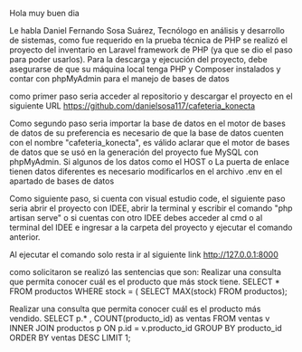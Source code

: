 Hola muy buen dia


Le habla Daniel Fernando Sosa Suárez, Tecnólogo en análisis y desarrollo de sistemas, como fue requerido en la prueba técnica de PHP se realizó el proyecto del inventario en Laravel framework de PHP (ya que se dio el paso para poder usarlos). Para la descarga y ejecución del proyecto, debe asegurarse de que su máquina local tenga PHP y Composer instalados y contar con phpMyAdmin para el manejo de bases de datos

como primer paso seria acceder al repositorio y descargar el proyecto en el siguiente URL https://github.com/danielsosa117/cafeteria_konecta

Como segundo paso seria importar la base de datos en el motor de bases de datos de su preferencia es necesario de que la base de datos cuenten con el nombre "cafeteria_konecta", es válido aclarar que el motor de bases de datos que se usó en la generación del proyecto fue MySQL con phpMyAdmin. Si algunos de los datos como el HOST o La puerta de enlace tienen datos diferentes es necesario modificarlos en el archivo .env en el apartado de bases de datos

Como siguiente paso, si cuenta con visual estudio code, el siguiente paso seria abrir el proyecto con IDEE, abrir la terminal y escribir el comando "php artisan serve" o si cuentas con otro IDEE debes acceder al cmd o al terminal del IDEE e ingresar a la carpeta del proyecto y ejecutar el comando anterior.

Al ejecutar el comando solo resta ir al siguiente link http://127.0.0.1:8000

como solicitaron se realizó las sentencias que son:
Realizar una consulta que permita conocer cuál es el producto que más stock tiene.
SELECT * FROM productos WHERE stock = ( SELECT MAX(stock) FROM productos);

Realizar una consulta que permita conocer cuál es el producto más vendido. 
SELECT p.* , COUNT(producto_id) as ventas FROM ventas v INNER JOIN productos p ON p.id = v.producto_id GROUP BY producto_id ORDER BY ventas DESC LIMIT 1;
